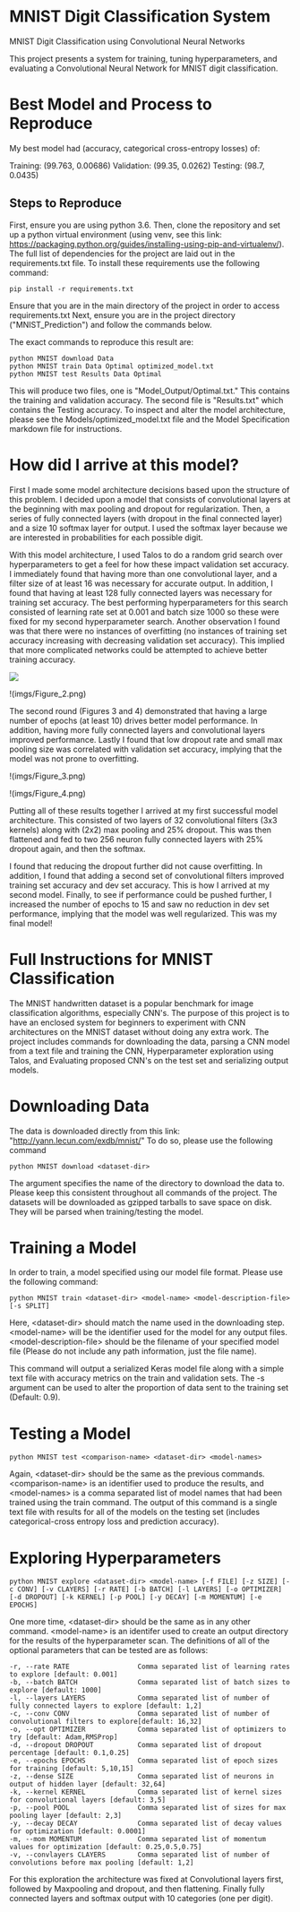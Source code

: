 # MNIST Digit Classification System
MNIST Digit Classification using Convolutional Neural Networks

This project presents a system for training, tuning hyperparameters, and evaluating a Convolutional Neural Network for MNIST digit classification.

# Best Model and Process to Reproduce

My best model had (accuracy, categorical cross-entropy losses) of: 

Training: (99.763, 0.00686)
Validation: (99.35, 0.0262)
Testing: (98.7, 0.0435)

## Steps to Reproduce

First, ensure you are using python 3.6. Then, clone the repository and set up a python virtual environment (using venv, see this link: https://packaging.python.org/guides/installing-using-pip-and-virtualenv/). 
The full list of dependencies for the project are laid out in the requirements.txt file. To install these requirements use the following command:

    pip install -r requirements.txt 

Ensure that you are in the main directory of the project in order to access requirements.txt
Next, ensure you are in the project directory ("MNIST_Prediction") and follow the commands below.

The exact commands to reproduce this result are:

    python MNIST download Data
    python MNIST train Data Optimal optimized_model.txt
    python MNIST test Results Data Optimal

This will produce two files, one is "Model_Output/Optimal.txt." This contains the training and validation accuracy. 
The second file is "Results.txt" which contains the Testing accuracy. To inspect and alter the model architecture, please see the Models/optimized_model.txt file and the Model Specification markdown file for instructions.

# How did I arrive at this model?

First I made some model architecture decisions based upon the structure of this problem. I decided upon a model that consists of convolutional layers at the beginning with max pooling and dropout for regularization. Then, a series of fully connected layers (with dropout in the final connected layer) and a size 10 softmax layer for output. I used the softmax layer because we are interested in probabilities for each possible digit.


With this model architecture, I used Talos to do a random grid search over hyperparameters to get a feel for how these impact validation set accuracy. I immediately found that having more than one convolutional layer, and a filter size of at least 16 was necessary for accurate output. In addition, I found that having at least 128 fully connected layers was necessary for training set accuracy. The best performing hyperparameters for this search consisted of learning rate set at 0.001 and batch size 1000 so these were fixed for my second hyperparameter search. Another observation I found was that there were no instances of overfitting (no instances of training set accuracy increasing with decreasing validation set accuracy). This implied that more complicated networks could be attempted to achieve better training accuracy.

![](imgs/Figure_1.png)

!(imgs/Figure_2.png)

The second round (Figures 3 and 4) demonstrated that having a large number of epochs (at least 10) drives better model performance. In addition, having more fully connected layers and convolutional layers improved performance. Lastly I found that low dropout rate and small max pooling size was correlated with validation set accuracy, implying that the model was not prone to overfitting.

!(imgs/Figure_3.png)

!(imgs/Figure_4.png)

Putting all of these results together I arrived at my first successful model architecture. This consisted of two layers of 32 convolutional filters (3x3 kernels) along with (2x2) max pooling and 25% dropout. This was then flattened and fed to two 256 neuron fully connected layers with 25% dropout again, and then the softmax. 

I found that reducing the dropout further did not cause overfitting. In addition, I found that adding a second set of convolutional filters improved training set accuracy and dev set accuracy. This is how I arrived at my second model. Finally, to see if performance could be pushed further, I increased the number of epochs to 15 and saw no reduction in dev set performance, implying that the model was well regularized. This was my final model!









# Full Instructions for MNIST Classification

The MNIST handwritten dataset is a popular benchmark for image classification algorithms, especially CNN's. The purpose of this project is to have an enclosed system for beginners to experiment with CNN architectures on the MNIST dataset without doing any extra work. The project includes commands for downloading the data, parsing a CNN model from a text file and training the CNN, Hyperparameter exploration using Talos, and Evaluating proposed CNN's on the test set and serializing output models.


# Downloading Data

The data is downloaded directly from this link: "http://yann.lecun.com/exdb/mnist/" To do so, please use the following command

    python MNIST download <dataset-dir>
  
The argument specifies the name of the directory to download the data to. Please keep this consistent throughout all commands of the project. The datasets will be downloaded as gzipped tarballs to save space on disk. They will be parsed when training/testing the model.

# Training a Model

In order to train, a model specified using our model file format. Please use the following command:

    python MNIST train <dataset-dir> <model-name> <model-description-file> [-s SPLIT]

Here, \<dataset-dir> should match the name used in the downloading step. \<model-name> will be the identifier used for the model for any output files. \<model-description-file> should be the filename of your specified model file (Please do not include any path information, just the file name).

This command will output a serialized Keras model file along with a simple text file with accuracy metrics on the train and validation sets. The -s argument can be used to alter the proportion of data sent to the training set (Default: 0.9). 

# Testing a Model

    python MNIST test <comparison-name> <dataset-dir> <model-names>

Again, \<dataset-dir> should be the same as the previous commands. \<comparison-name> is an identifier used to produce the results, and \<model-names> is a comma separated list of model names that had been trained using the train command. The output of this command is a single text file with results for all of the models on the testing set (includes categorical-cross entropy loss and prediction accuracy).

# Exploring Hyperparameters

    python MNIST explore <dataset-dir> <model-name> [-f FILE] [-z SIZE] [-c CONV] [-v CLAYERS] [-r RATE] [-b BATCH] [-l LAYERS] [-o OPTIMIZER] [-d DROPOUT] [-k KERNEL] [-p POOL] [-y DECAY] [-m MOMENTUM] [-e EPOCHS]

One more time, \<dataset-dir> should be the same as in any other command. \<model-name> is an identifer used to create an output directory for the results of the hyperparameter scan. The definitions of all of the optional parameters that can be tested are as follows:

    -r, --rate RATE                 Comma separated list of learning rates to explore [default: 0.001]
    -b, --batch BATCH               Comma separated list of batch sizes to explore [default: 1000]
    -l, --layers LAYERS             Comma separated list of number of fully connected layers to explore [default: 1,2]
    -c, --conv CONV                 Comma separated list of number of convolutional filters to explore[default: 16,32]
    -o, --opt OPTIMIZER             Comma separated list of optimizers to try [default: Adam,RMSProp]
    -d, --dropout DROPOUT           Comma separated list of dropout percentage [default: 0.1,0.25]
    -e, --epochs EPOCHS             Comma separated list of epoch sizes for training [default: 5,10,15]
    -z, --dense SIZE                Comma separated list of neurons in output of hidden layer [default: 32,64]
    -k, --kernel KERNEL             Comma separated list of kernel sizes for convolutional layers [default: 3,5]
    -p, --pool POOL                 Comma separated list of sizes for max pooling layer [default: 2,3]
    -y, --decay DECAY               Comma separated list of decay values for optimization [default: 0.0001]
    -m, --mom MOMENTUM              Comma separated list of momentum values for optimization [default: 0.25,0.5,0.75]
    -v, --convlayers CLAYERS        Comma separated list of number of convolutions before max pooling [default: 1,2]

For this exploration the architecture was fixed at Convolutional layers first, followed by Maxpooling and dropout, and then flattening. Finally fully connected layers and softmax output with 10 categories (one per digit).
